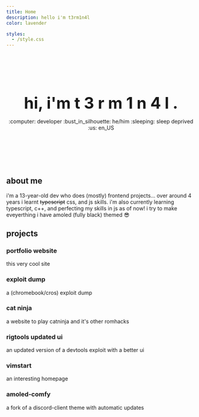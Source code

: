 ```yaml
---
title: Home
description: hello i'm t3rm1n4l
color: lavender

styles:
  - /style.css
---
```


<div style="text-align:center;position:relative;margin: 120px 0;">
  <h1 style="position:relative;z-index:10;font-size: 3em;margin:15px 0;">
    hi, i'm <span class="letters">
      <span class="letter">t</span>
      <span class="letter">3</span>
      <span class="letter">r</span>
      <span class="letter">m</span>
      <span class="letter">1</span>
      <span class="letter">n</span>
      <span class="letter">4</span>
      <span class="letter">l</span>
      <span>.</span>
    </span>
  </h1>
  <div style="position:relative;z-index:10;">
    <span class="chip">:computer: developer</span>
    <span class="chip">:bust_in_silhouette: he/him</span>
    <span class="chip">:sleeping: sleep deprived</span>
    <span class="chip">:us: en_US</span>
  </div>
  <div class="blur"></div>
</div>

## about me

i'm a 13-year-old dev who does (mostly) frontend projects...
over around 4 years i learnt ~~typescript~~ css, and js skills.
i'm also currently learning typescript, c++, and perfecting my skills in js as of now!
i try to make eveyerthing i have amoled (fully black) themed :sunglasses:

## projects

<projects-container>
  <project-card onclick="window.open('https://t3rm1n4l.dev')" style="--color:var(--red);">
    <h3>portfolio website</h3>
    <p>this very cool site</p>
  </project-card>

  <project-card onclick="window.open('https://buffer.thinliquid.dev')" style="--color:var(--maroon);">
    <h3>exploit dump</h3>
    <p>a (chromebook/cros) exploit dump</p>
  </project-card>

  <project-card onclick="window.open('https://catninja.vercel.app/')" style="--color:var(--peach);">
    <h3>cat ninja</h3>
    <p>a website to play catninja and it's other romhacks</p>
  </project-card>

  <project-card onclick="window.open('https://github.com/T3M1N4L/rigtools-updated-ui')" style="--color:var(--yellow);">
    <h3>rigtools updated ui</h3>
    <p>an updated version of a devtools exploit with a better ui</p>
  </project-card>

  <project-card onclick="window.open('https://vimstart.vercel.app')" style="--color:var(--green);">
    <h3>vimstart</h3>
    <p>an interesting homepage</p>
  </project-card>

  <project-card onclick="window.open('https://github.com/t3m1n4l/AMOLED-comfy/')" style="--color:var(--teal);">
    <h3>amoled-comfy</h3>
    <p>a fork of a discord-client theme with automatic updates</p>
  </project-card>
</projects-container>
<br/>
